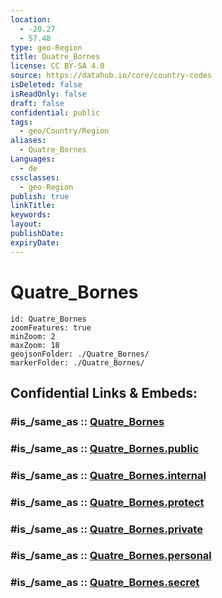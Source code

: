 ```yaml
---
location:
  - -20.27
  - 57.48
type: geo-Region
title: Quatre_Bornes
license: CC BY-SA 4.0
source: https://datahub.io/core/country-codes
isDeleted: false
isReadOnly: false
draft: false
confidential: public
tags:
  - geo/Country/Region
aliases:
  - Quatre_Bornes
Languages:
  - de
cssclasses:
  - geo-Region
publish: true
linkTitle:
keywords:
layout:
publishDate:
expiryDate:
---
```


# Quatre_Bornes

```leaflet
id: Quatre_Bornes
zoomFeatures: true 
minZoom: 2 
maxZoom: 18
geojsonFolder: ./Quatre_Bornes/
markerFolder: ./Quatre_Bornes/
```


## Confidential Links & Embeds: 

### #is_/same_as :: [Quatre_Bornes](/_Standards/Earth/Continent/Africa/Africa~East/Mauritius/Districts~Mauritius/Quatre_Bornes.md) 

### #is_/same_as :: [Quatre_Bornes.public](/_public/Earth/Continent/Africa/Africa~East/Mauritius/Districts~Mauritius/Quatre_Bornes.public.md) 

### #is_/same_as :: [Quatre_Bornes.internal](/_internal/Earth/Continent/Africa/Africa~East/Mauritius/Districts~Mauritius/Quatre_Bornes.internal.md) 

### #is_/same_as :: [Quatre_Bornes.protect](/_protect/Earth/Continent/Africa/Africa~East/Mauritius/Districts~Mauritius/Quatre_Bornes.protect.md) 

### #is_/same_as :: [Quatre_Bornes.private](/_private/Earth/Continent/Africa/Africa~East/Mauritius/Districts~Mauritius/Quatre_Bornes.private.md) 

### #is_/same_as :: [Quatre_Bornes.personal](/_personal/Earth/Continent/Africa/Africa~East/Mauritius/Districts~Mauritius/Quatre_Bornes.personal.md) 

### #is_/same_as :: [Quatre_Bornes.secret](/_secret/Earth/Continent/Africa/Africa~East/Mauritius/Districts~Mauritius/Quatre_Bornes.secret.md)

